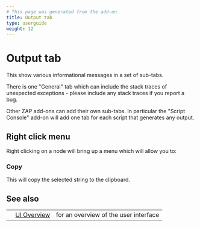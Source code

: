 ```yaml
---
# This page was generated from the add-on.
title: Output tab
type: userguide
weight: 12
---
```


# Output tab

This show various informational messages in a set of sub-tabs.


There is one "General" tab which can include the stack traces of unexpected exceptions - please include any stack traces
if you report a bug.


Other ZAP add-ons can add their own sub-tabs. In particular the "Script Console" add-on will add one tab for each script that
generates any output.

## Right click menu

Right clicking on a node will bring up a menu which will allow you to:

### Copy

This will copy the selected string to the clipboard.

## See also

|   |                                  |                                       |
|---|----------------------------------|---------------------------------------|
|   | [UI Overview](/docs/desktop/ui/) | for an overview of the user interface |
